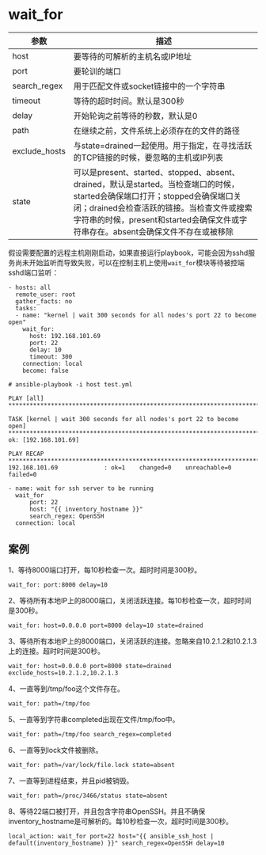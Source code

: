 # wait_for

| 参数 | 描述 |
|------|-----|
| host | 要等待的可解析的主机名或IP地址 |
| port | 要轮训的端口 |
| search_regex | 用于匹配文件或socket链接中的一个字符串 |
| timeout | 等待的超时时间。默认是300秒  |
| delay | 开始轮询之前等待的秒数，默认是0 |
| path | 在继续之前，文件系统上必须存在的文件的路径 |
| exclude_hosts | 与state=drained一起使用。用于指定，在寻找活跃的TCP链接的时候，要忽略的主机或IP列表 |
| state | 可以是present、started、stopped、absent、drained，默认是started。当检查端口的时候，started会确保端口打开；stopped会确保端口关闭；drained会检查活跃的链接。当检查文件或搜索字符串的时候，present和started会确保文件或字符串存在。absent会确保文件不存在或被移除 |



假设需要配置的远程主机刚刚启动，如果直接运行playbook，可能会因为sshd服务尚未开始监听而导致失败，可以在控制主机上使用`wait_for`模块等待被控端sshd端口监听：
```
- hosts: all
  remote_user: root
  gather_facts: no
  tasks:
  - name: "kernel | wait 300 seconds for all nodes's port 22 to become open"
    wait_for:
      host: 192.168.101.69
      port: 22
      delay: 10
      timeout: 300
    connection: local
    become: false
```



```
# ansible-playbook -i host test.yml 

PLAY [all] *********************************************************************************************************************************************

TASK [kernel | wait 300 seconds for all nodes's port 22 to become open] ********************************************************************************
ok: [192.168.101.69]

PLAY RECAP *********************************************************************************************************************************************
192.168.101.69             : ok=1    changed=0    unreachable=0    failed=0 
```


```
- name: wait for ssh server to be running
  wait_for
      port: 22 
      host: "{{ inventory_hostname }}" 
      search_regex: OpenSSH
  connection: local
```

## 案例

1、等待8000端口打开，每10秒检查一次。超时时间是300秒。
```
wait_for: port:8000 delay=10
```

2、等待所有本地IP上的8000端口，关闭活跃连接。每10秒检查一次，超时时间是300秒。
```
wait_for: host=0.0.0.0 port=8000 delay=10 state=drained
```

3、等待所有本地IP上的8000端口，关闭活跃的连接。忽略来自10.2.1.2和10.2.1.3上的连接。超时时间是300秒。
```
wait_for: host=0.0.0.0 port=8000 state=drained exclude_hosts=10.2.1.2,10.2.1.3
```

4、一直等到/tmp/foo这个文件存在。
```
wait_for: path=/tmp/foo
```

5、一直等到字符串completed出现在文件/tmp/foo中。
```
wait_for: path=/tmp/foo search_regex=completed
```

6、一直等到lock文件被删除。
```
wait_for: path=/var/lock/file.lock state=absent
```

7、一直等到进程结束，并且pid被销毁。
```
wait_for: path=/proc/3466/status state=absent
```

8、等待22端口被打开，并且包含字符串OpenSSH。并且不确保inventory_hostname是可解析的。每10秒检查一次，超时时间是300秒。
```
local_action: wait_for port=22 host="{{ ansible_ssh_host | default(inventory_hostname) }}" search_regex=OpenSSH delay=10
```

















